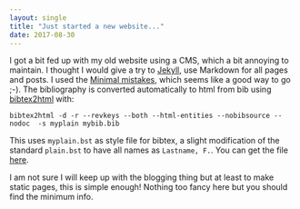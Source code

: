 ```yaml
---
layout: single
title: "Just started a new website..."
date: 2017-08-30
---
```


I got a bit fed up with my old website using a CMS, which a bit
annoying to maintain. I thought I would give a try to
[Jekyll](http://jekyllrb.com), use Markdown for all pages and
posts. I used the
[Minimal mistakes](https://mmistakes.github.io/minimal-mistakes/),
which seems like a good way to go ;-). 
The bibliography is converted automatically to html from bib
using [bibtex2html](https://www.lri.fr/~filliatr/bibtex2html/) with:
```
bibtex2html -d -r --revkeys --both --html-entities --nobibsource --nodoc  -s myplain mybib.bib
```

This uses ```myplain.bst``` as style file for bibtex, a slight
modification of the standard ```plain.bst``` to have all names as
```Lastname, F.```. You can get the file [here](/assets/files/myplain.bst).

I am not sure I will keep up with the blogging thing but at least to
make static pages, this is simple enough! Nothing too fancy here but
you should find the minimum info.

